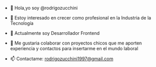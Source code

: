 - 👋 Hola,yo soy @rodrigozucchini
- 👀 Estoy interesado en crecer como profesional en la Industria de la Tecnología

- 🌱 Actualmente soy Desarrollador Frontend
- 💞️ Me gustaria colaborar con  proyectos chicos que me aporten experiencia y contactos para insertarme en el mundo laboral

- 📫 Contactame:  rodrigozucchini1997@gmail.com

